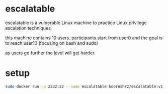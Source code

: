 # escalatable

escalatable is a vulnerable Linux machine to practice Linux privilege escalation techniques

this machine contains 10 users. participants start from user0 and the goal is to reach user10 (focusing on bash and sudo)

as users go further the level will get harder.

# setup

```bash
sudo docker run -p 2222:22 --name escalatable kooroshrz/escalatable:v1
```
